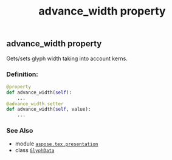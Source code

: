﻿---
title: advance_width property
second_title: Aspose.TeX for Python via .NET API References
description: 
type: docs
weight: 30
url: /python-net/aspose.tex.presentation/glyphdata/advance_width/
is_root: false
---

## advance_width property


Gets/sets glyph width taking into account kerns.
### Definition:
```python
@property
def advance_width(self):
    ...
@advance_width.setter
def advance_width(self, value):
    ...
```

### See Also
* module [`aspose.tex.presentation`](../../)
* class [`GlyphData`](/tex/python-net/aspose.tex.presentation/glyphdata)

